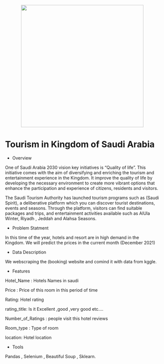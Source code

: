 


<p align="center" >
<img src="Downloads/HotelF/visit saudi.png" width ="400">
</p>

# Tourism in Kingdom of Saudi Arabia









 - Overview 

One of Saudi Arabia 2030 vision key initiatives is “Quality of life”. This initiative comes with the aim of diversifying and enriching the tourism and entertainment experience in the Kingdom. 
It improve the quality of life by developing the necessary environment to create more vibrant options that enhance the participation and experience of citizens, residents and visitors.

The Saudi Tourism Authority has launched tourism programs such as (Saudi Spirit), a deliberative platform which you can discover tourist destinations, events and seasons. Through the platform, visitors can find suitable packages and trips, and entertainment activities available such as AlUla Winter, Riyadh , Jeddah and Alahsa Seasons.




- Problem Statment 

In this time of the year, hotels and resort are in high demand in the Kingdom. We will predict the prices in the current month (December 2021)



- Data Description 

We webscraping the (booking) website and comind it with data from kggle. 



- Features 

Hotel_Name : Hotels Names in saudi 

Price : Price of this room in this period of time

Rating: Hotel rating

rating_title: Is it Excellent ,good ,very good etc….

Number_of_Ratings : people visit this hotel reviews

Room_type : Type of room

location: Hotel location 



- Tools 

Pandas , Selenium , Beautiful Soup , Sklearn. 
